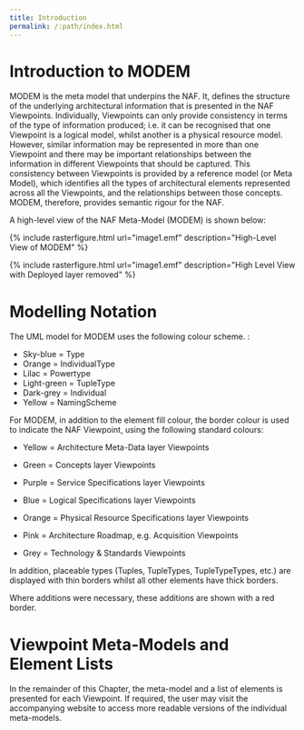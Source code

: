 ```yaml
---
title: Introduction
permalink: /:path/index.html
---
```


# Introduction to MODEM

MODEM is the meta model that underpins the NAF. It, defines the structure of the
underlying architectural information that is presented in the NAF Viewpoints.
Individually, Viewpoints can only provide consistency in terms of the type of
information produced; i.e. it can be recognised that one Viewpoint is a logical
model, whilst another is a physical resource model. However, similar information
may be represented in more than one Viewpoint and there may be important
relationships between the information in different Viewpoints that should be
captured. This consistency between Viewpoints is provided by a reference model
(or Meta Model), which identifies all the types of architectural elements
represented across all the Viewpoints, and the relationships between those
concepts. MODEM, therefore, provides semantic rigour for the NAF.

A high-level view of the NAF Meta-Model (MODEM) is shown below:

{% include rasterfigure.html url="image1.emf" description="High-Level View of MODEM" %}


{% include rasterfigure.html url="image1.emf" description="High Level View with Deployed layer removed" %}




# Modelling Notation

The UML model for MODEM uses the following colour scheme. :


* Sky-blue = Type
* Orange = IndividualType
* Lilac = Powertype
* Light-green = TupleType
* Dark-grey = Individual
* Yellow = NamingScheme


For MODEM, in addition to the element fill colour, the border colour is used to
indicate the NAF Viewpoint, using the following standard colours:

* Yellow = Architecture Meta-Data layer Viewpoints
* Green = Concepts layer Viewpoints
* Purple = Service Specifications layer Viewpoints
* Blue = Logical Specifications layer Viewpoints
* Orange = Physical Resource Specifications layer Viewpoints
* Pink = Architecture Roadmap, e.g. Acquisition Viewpoints

* Grey = Technology & Standards Viewpoints


In addition, placeable types (Tuples, TupleTypes, TupleTypeTypes, etc.) are
displayed with thin borders whilst all other elements have thick borders.

Where additions were necessary, these additions are shown with a red border.

# Viewpoint Meta-Models and Element Lists

In the remainder of this Chapter, the meta-model and a list of elements is
presented for each Viewpoint. If required, the user may visit the accompanying
website to access more readable versions of the individual meta-models.
